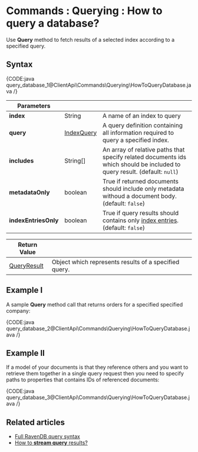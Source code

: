 # Commands : Querying : How to query a database?

Use **Query** method to fetch results of a selected index according to a specified query.

## Syntax

{CODE:java query_database_1@ClientApi\Commands\Querying\HowToQueryDatabase.java /}

| Parameters | | |
| ------------- | ------------- | ----- |
| **index** | String | A name of an index to query |
| **query** | [IndexQuery]() | A query definition containing all information required to query a specified index. |
| **includes** | String[] | An array of relative paths that specify related documents ids which should be included to query result. (default: `null`) |
| **metadataOnly** | boolean | True if returned documents should include only metadata withoud a document body. (default: `false`) |
| **indexEntriesOnly** | boolean | True if query results should contains only [index entries](../../../glossary/indexing#index-entry). (default: `false`) |

| Return Value | |
| ------------- | ----- |
| [QueryResult]() | Object which represents results of a specified query. |

## Example I

A sample **Query** method call that returns orders for a specified specified company:

{CODE:java query_database_2@ClientApi\Commands\Querying\HowToQueryDatabase.java /}

## Example II

If a model of your documents is that they reference others and you want to retrieve them together in a single query request then you need to specify paths to properties that contains IDs of referenced documents:

{CODE:java query_database_3@ClientApi\Commands\Querying\HowToQueryDatabase.java /}

## Related articles

- [Full RavenDB query syntax](../../../Indexes/full-query-syntax) 
- [How to **stream query** results?](../../../client-api/commands/querying/how-to-stream-query-results)
